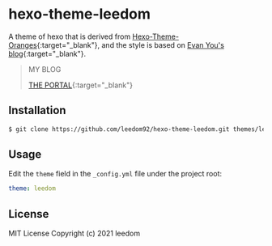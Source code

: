 # hexo-theme-leedom
A theme of hexo that is derived from [Hexo-Theme-Oranges](https://github.com/zchengsite/hexo-theme-oranges){:target="_blank"}, and the style is based on [Evan You's blog](https://blog.evanyou.me){:target="_blank"}.
 
> MY BLOG
> 
>[THE PORTAL](https://blog.leedom.me){:target="_blank"}

## Installation

```bash
$ git clone https://github.com/leedom92/hexo-theme-leedom.git themes/leedom
```

## Usage

Edit the `theme` field in the `_config.yml` file under the project root:

```yml
theme: leedom
```
## License

MIT License Copyright (c) 2021 leedom
